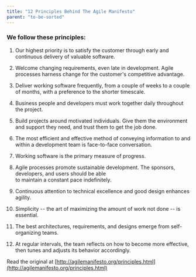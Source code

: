 ```yaml
---
title: "12 Principles Behind The Agile Manifesto"
parent: "to-be-sorted"
---
```


### We follow these principles:

1.  Our highest priority is to satisfy the customer through early and continuous delivery of valuable software.

2.  Welcome changing requirements, even late in development. Agile processes harness change for the customer's competitive advantage.

3.  Deliver working software frequently, from a couple of weeks to a couple of months, with a preference to the shorter timescale.

4.  Business people and developers must work together daily throughout the project.

5.  Build projects around motivated individuals. Give them the environment and support they need, and trust them to get the job done.

6.  The most efficient and effective method of conveying information to and within a development team is face-to-face conversation.

7.  Working software is the primary measure of progress.

8.  Agile processes promote sustainable development. The sponsors, developers, and users should be able  
    to maintain a constant pace indefinitely.

9.  Continuous attention to technical excellence and good design enhances agility.

10.  Simplicity -- the art of maximizing the amount of work not done -- is essential.

11.  The best architectures, requirements, and designs emerge from self-organizing teams.

12.  At regular intervals, the team reflects on how to become more effective, then tunes and adjusts its behavior accordingly.

Read the original at [http://agilemanifesto.org/principles.html](http://agilemanifesto.org/principles.html)
